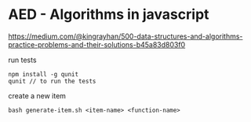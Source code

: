 # AED - Algorithms in javascript

https://medium.com/@kingrayhan/500-data-structures-and-algorithms-practice-problems-and-their-solutions-b45a83d803f0

run tests

```
npm install -g qunit
qunit // to run the tests
```

create a new item

```
bash generate-item.sh <item-name> <function-name>
```
